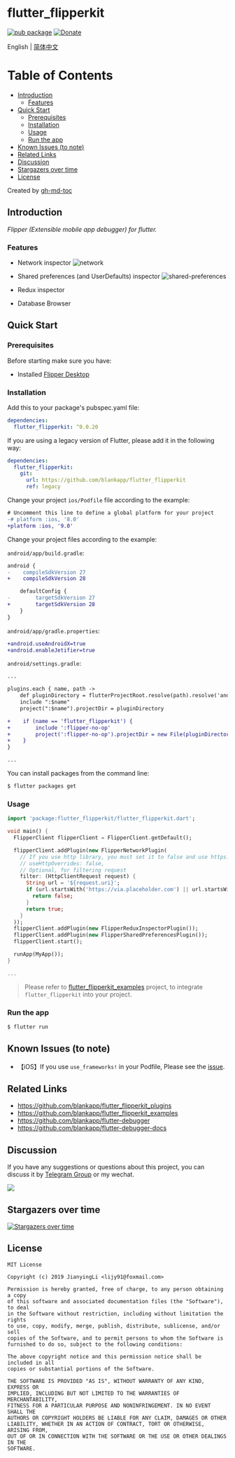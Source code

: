 # flutter_flipperkit

[![pub package](https://img.shields.io/pub/v/flutter_flipperkit.svg)](https://pub.dev/packages/flutter_flipperkit)
[![Donate](https://img.shields.io/badge/Donate-PayPal-green.svg)](https://www.paypal.com/cgi-bin/webscr?cmd=_donations&business=lijy91%40live.com&currency_code=USD&source=url)

English | [简体中文](./README.zh_CN.md)

Table of Contents
=================

  * [Introduction](#introduction)
      * [Features](#features)
  * [Quick Start](#quick-start)
      * [Prerequisites](#prerequisites)
      * [Installation](#installation)
      * [Usage](#usage)
      * [Run the app](#run-the-app)
  * [Known Issues (to note)](#known-issues-to-note)
  * [Related Links](#related-links)
  * [Discussion](#discussion)
  * [Stargazers over time](#stargazers-over-time)
  * [License](#license)

Created by [gh-md-toc](https://github.com/ekalinin/github-markdown-toc)

## Introduction

*Flipper (Extensible mobile app debugger) for flutter.*

### Features

- Network inspector
![network](https://fbflipper.com/docs/assets/network.png)

- Shared preferences (and UserDefaults) inspector
![shared-preferences](https://fbflipper.com/docs/assets/shared-preferences.png)

- Redux inspector
- Database Browser

## Quick Start

### Prerequisites

Before starting make sure you have:

- Installed [Flipper Desktop](https://fbflipper.com/docs/getting-started.html)

### Installation

Add this to your package's pubspec.yaml file:

```yaml
dependencies:
  flutter_flipperkit: ^0.0.20
```

If you are using a legacy version of Flutter, please add it in the following way:

```yaml
dependencies:
  flutter_flipperkit:
    git:
      url: https://github.com/blankapp/flutter_flipperkit
      ref: legacy
```

Change your project `ios/Podfile` file according to the example:

```diff
# Uncomment this line to define a global platform for your project
-# platform :ios, '8.0'
+platform :ios, '9.0'
```

Change your project files according to the example:

`android/app/build.gradle`:

```diff
android {
-    compileSdkVersion 27
+    compileSdkVersion 28

    defaultConfig {
-        targetSdkVersion 27
+        targetSdkVersion 28
    }
}
```

`android/app/gradle.properties`:

```diff
+android.useAndroidX=true
+android.enableJetifier=true
```

`android/settings.gradle`:
```diff
...

plugins.each { name, path ->
    def pluginDirectory = flutterProjectRoot.resolve(path).resolve('android').toFile()
    include ":$name"
    project(":$name").projectDir = pluginDirectory

+    if (name == 'flutter_flipperkit') {
+        include ':flipper-no-op'
+        project(':flipper-no-op').projectDir = new File(pluginDirectory, 'flipper-no-op')
+    }
}

...

```

You can install packages from the command line:

```bash
$ flutter packages get
```

### Usage

```dart
import 'package:flutter_flipperkit/flutter_flipperkit.dart';

void main() {
  FlipperClient flipperClient = FlipperClient.getDefault();

  flipperClient.addPlugin(new FlipperNetworkPlugin(
    // If you use http library, you must set it to false and use https://pub.dev/packages/flipperkit_http_interceptor
    // useHttpOverrides: false,
    // Optional, for filtering request
    filter: (HttpClientRequest request) {
      String url = '${request.uri}';
      if (url.startsWith('https://via.placeholder.com') || url.startsWith('https://gravatar.com')) {
        return false;
      }
      return true;
    }
  ));
  flipperClient.addPlugin(new FlipperReduxInspectorPlugin());
  flipperClient.addPlugin(new FlipperSharedPreferencesPlugin());
  flipperClient.start();

  runApp(MyApp());
}

...

```

> Please refer to  [flutter_flipperkit_examples](flutter_flipperkit_examples) project, to integrate `flutter_flipperkit` into your project.

### Run the app

```bash
$ flutter run
```

## Known Issues (to note)

- 【iOS】If you use `use_frameworks!` in your Podfile, Please see the [issue](https://github.com/blankapp/flutter_flipperkit/issues/10#issuecomment-505138362).

## Related Links

- https://github.com/blankapp/flutter_flipperkit_plugins
- https://github.com/blankapp/flutter_flipperkit_examples
- https://github.com/blankapp/flutter-debugger
- https://github.com/blankapp/flutter-debugger-docs

## Discussion

If you have any suggestions or questions about this project, you can discuss it by [Telegram Group](https://t.me/flipper4flutter) or my wechat.

![](http://blankapp.org/assets/images/wechat_qrcode.png)

## Stargazers over time

[![Stargazers over time](https://starchart.cc/blankapp/flutter_flipperkit.svg)](https://starchart.cc/blankapp/flutter_flipperkit)

## License

```
MIT License

Copyright (c) 2019 JianyingLi <lijy91@foxmail.com>

Permission is hereby granted, free of charge, to any person obtaining a copy
of this software and associated documentation files (the "Software"), to deal
in the Software without restriction, including without limitation the rights
to use, copy, modify, merge, publish, distribute, sublicense, and/or sell
copies of the Software, and to permit persons to whom the Software is
furnished to do so, subject to the following conditions:

The above copyright notice and this permission notice shall be included in all
copies or substantial portions of the Software.

THE SOFTWARE IS PROVIDED "AS IS", WITHOUT WARRANTY OF ANY KIND, EXPRESS OR
IMPLIED, INCLUDING BUT NOT LIMITED TO THE WARRANTIES OF MERCHANTABILITY,
FITNESS FOR A PARTICULAR PURPOSE AND NONINFRINGEMENT. IN NO EVENT SHALL THE
AUTHORS OR COPYRIGHT HOLDERS BE LIABLE FOR ANY CLAIM, DAMAGES OR OTHER
LIABILITY, WHETHER IN AN ACTION OF CONTRACT, TORT OR OTHERWISE, ARISING FROM,
OUT OF OR IN CONNECTION WITH THE SOFTWARE OR THE USE OR OTHER DEALINGS IN THE
SOFTWARE.
```